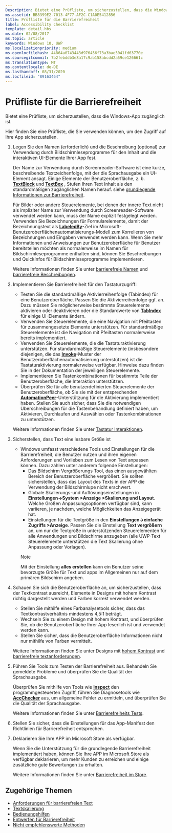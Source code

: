 ```yaml
---
Description: Bietet eine Prüfliste, um sicherzustellen, dass die Windows-App zugänglich ist.
ms.assetid: BB8399E2-7013-4F77-AF2C-C1A0E5412856
title: Prüfliste für die Barrierefreiheit
label: Accessibility checklist
template: detail.hbs
ms.date: 02/08/2017
ms.topic: article
keywords: Windows 10, UWP
ms.localizationpriority: medium
ms.openlocfilehash: 44864a0743443d976456f73a3bae5041fd63770e
ms.sourcegitcommit: 7b2febddb3e8a17c9ab158abcdd2a59ce126661c
ms.translationtype: MT
ms.contentlocale: de-DE
ms.lasthandoff: 08/31/2020
ms.locfileid: "89163464"
---
```

# <a name="accessibility-checklist"></a>Prüfliste für die Barrierefreiheit

Bietet eine Prüfliste, um sicherzustellen, dass die Windows-App zugänglich ist.

Hier finden Sie eine Prüfliste, die Sie verwenden können, um den Zugriff auf Ihre App sicherzustellen.

1. Legen Sie den Namen (erforderlich) und die Beschreibung (optional) zur Verwendung durch Bildschirmleseprogramme für den Inhalt und die interaktiven UI-Elemente Ihrer App fest.

    Der Name zur Verwendung durch Screenreader-Software ist eine kurze, beschreibende Textzeichenfolge, mit der die Sprachausgabe ein UI-Element ansagt. Einige Elemente der Benutzeroberfläche, z. b. [**TextBlock**](/uwp/api/Windows.UI.Xaml.Controls.TextBlock) und [**TextBox**](/uwp/api/Windows.UI.Xaml.Controls.TextBox) , Stufen Ihren Text Inhalt als den standardmäßigen zugänglichen Namen herauf. siehe [grundlegende Informationen zur Barrierefreiheit](basic-accessibility-information.md#name_from_inner_text).

    Für Bilder oder andere Steuerelemente, bei denen der innere Text nicht als impliziter Name zur Verwendung durch Screenreader-Software verwendet werden kann, muss der Name explizit festgelegt werden. Verwenden Sie Bezeichnungen für Formularelemente, damit der Bezeichnungstext als [**LabeledBy**](/previous-versions/windows/silverlight/dotnet-windows-silverlight/ms591292(v=vs.95))-Ziel im Microsoft-Benutzeroberflächenautomatisierungs-Modell zum Korrelieren von Bezeichnungen und Eingaben verwendet werden kann. Wenn Sie mehr Informationen und Anweisungen zur Benutzeroberfläche für Benutzer bereitstellen möchten als normalerweise im Namen für Bildschirmleseprogramme enthalten sind, können Sie Beschreibungen und QuickInfos für Bildschirmleseprogramme implementieren.

    Weitere Informationen finden Sie unter [barrierefreie Namen](basic-accessibility-information.md#accessible_name) und [barrierefreie Beschreibungen](basic-accessibility-information.md).

2. Implementieren Sie Barrierefreiheit für den Tastaturzugriff:

    * Testen Sie die standardmäßige Aktivierreihenfolge (Tabindex) für eine Benutzeroberfläche. Passen Sie die Aktivierreihenfolge ggf. an. Dazu müssen Sie möglicherweise bestimmte Steuerelemente aktivieren oder deaktivieren oder die Standardwerte von [**TabIndex**](/uwp/api/windows.ui.xaml.controls.control.tabindex) für einige UI-Elemente ändern.
    * Verwenden Sie Steuerelemente, die eine Navigation mit Pfeiltasten für zusammengesetzte Elemente unterstützen. Für standardmäßige Steuerelemente ist die Navigation mit Pfeiltasten normalerweise bereits implementiert.
    * Verwenden Sie Steuerelemente, die die Tastaturaktivierung unterstützen. Für standardmäßige Steuerelemente (insbesondere diejenigen, die das [**Invoke**](/uwp/api/Windows.UI.Xaml.Automation.Provider.IInvokeProvider)-Muster der Benutzeroberflächenautomatisierung unterstützen) ist die Tastaturaktivierung normalerweise verfügbar. Hinweise dazu finden Sie in der Dokumentation der jeweiligen Steuerelemente.
    * Implementieren Sie Tastenkombinationen für bestimmte Teile der Benutzeroberfläche, die Interaktion unterstützen.
    * Überprüfen Sie für alle benutzerdefinierten Steuerelemente der Benutzeroberfläche, ob Sie sie mit der entsprechenden [**AutomationPeer**](/uwp/api/Windows.UI.Xaml.Automation.Peers.AutomationPeer)-Unterstützung für die Aktivierung implementiert haben. Stellen Sie auch sicher, dass Sie die notwendigen Überschreibungen für die Tastenbehandlung definiert haben, um Aktivieren, Durchlaufen und Auswählen oder Tastenkombinationen zu unterstützen.

    Weitere Informationen finden Sie unter [Tastatur Interaktionen](../input/keyboard-interactions.md).

3. Sicherstellen, dass Text eine lesbare Größe ist

    * Windows umfasst verschiedene Tools und Einstellungen für die Barrierefreiheit, die Benutzer nutzen und ihren eigenen Anforderungen und Vorlieben zum Lesen von Text anpassen können. Dazu zählen unter anderem folgende Einstellungen:
        * Das Bildschirm Vergrößerungs Tool, das einen ausgewählten Bereich der Benutzeroberfläche vergrößert. Sie sollten sicherstellen, dass das Layout des Texts in der APP die Verwendung der Bildschirmlupe nicht erschwert.
        * Globale Skalierungs-und Auflösungseinstellungen in **Einstellungen->System >Anzeige >Skalierung und Layout**. Welche Größen Anpassungsoptionen verfügbar sind, kann variieren, je nachdem, welche Möglichkeiten das Anzeigegerät hat.
        * Einstellungen für die Textgröße in den **Einstellungen->einfache Zugriffs >Anzeige**. Passen Sie die Einstellung **Text vergrößern** an, um nur die Textgröße in unterstützenden Steuerelementen für alle Anwendungen und Bildschirme anzugeben (alle UWP-Text Steuerelemente unterstützen die Text Skalierung ohne Anpassung oder Vorlagen).
        > [!NOTE]
        > Mit der Einstellung **alles erstellen** kann ein Benutzer seine bevorzugte Größe für Text und apps im Allgemeinen nur auf dem primären Bildschirm angeben.

4. Schauen Sie sich die Benutzeroberfläche an, um sicherzustellen, dass der Textkontrast ausreicht, Elemente in Designs mit hohem Kontrast richtig dargestellt werden und Farben korrekt verwendet werden.

    * Stellen Sie mithilfe eines Farbanalysetools sicher, dass das Textkontrastverhältnis mindestens 4,5:1 beträgt.
    * Wechseln Sie zu einem Design mit hohem Kontrast, und überprüfen Sie, ob die Benutzeroberfläche Ihrer App leserlich ist und verwendet werden kann.
    * Stellen Sie sicher, dass die Benutzeroberfläche Informationen nicht nur mithilfe von Farben vermittelt.

    Weitere Informationen finden Sie unter Designs mit [hohem Kontrast](high-contrast-themes.md) und [barrierefreie textanforderungen](accessible-text-requirements.md).

5. Führen Sie Tools zum Testen der Barrierefreiheit aus. Behandeln Sie gemeldete Probleme und überprüfen Sie die Qualität der Sprachausgabe.

    Überprüfen Sie mithilfe von Tools wie [**Inspect**](/windows/desktop/WinAuto/inspect-objects) den programmgesteuerten Zugriff, führen Sie Diagnosetools wie [**AccChecker**](/windows/desktop/WinAuto/ui-accessibility-checker) aus, um allgemeine Fehler zu ermitteln, und überprüfen Sie die Qualität der Sprachausgabe.

    Weitere Informationen finden Sie unter [Barrierefreiheits Tests](accessibility-testing.md).

6. Stellen Sie sicher, dass die Einstellungen für das App-Manifest den Richtlinien für Barrierefreiheit entsprechen.

7. Deklarieren Sie Ihre APP im Microsoft Store als verfügbar.

    Wenn Sie die Unterstützung für die grundlegende Barrierefreiheit implementiert haben, können Sie Ihre APP im Microsoft Store als verfügbar deklarieren, um mehr Kunden zu erreichen und einige zusätzliche gute Bewertungen zu erhalten.

    Weitere Informationen finden Sie unter [Barrierefreiheit im Store](accessibility-in-the-store.md).

## <a name="related-topics"></a>Zugehörige Themen  

* [Anforderungen für barrierefreien Text](accessible-text-requirements.md)
* [Textskalierung](../input/text-scaling.md)
* [Bedienungshilfen](accessibility.md)
* [Entwerfen für Barrierefreiheit](./accessibility-overview.md)
* [Nicht empfehlenswerte Methoden](practices-to-avoid.md)